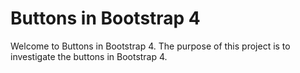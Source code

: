 # Buttons in Bootstrap 4

Welcome to Buttons in Bootstrap 4.  The purpose of this project is to investigate the buttons in Bootstrap 4.


